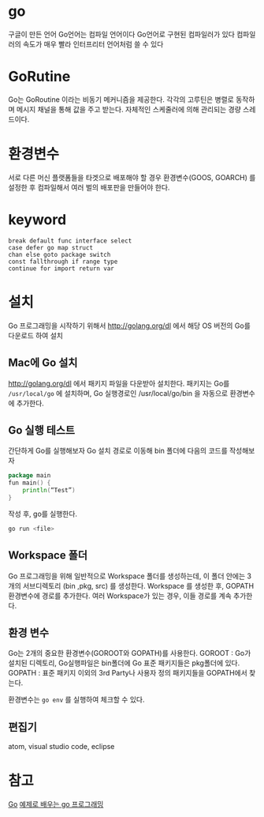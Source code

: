 # go
구글이 만든 언어
Go언어는 컴파일 언어이다
Go언어로 구현된 컴파일러가 있다
컴파일러의 속도가 매우 빨라 인터프리터 언어처럼 쓸 수 있다

# GoRutine
Go는 GoRoutine 이라는 비동기 메커니즘을 제공한다.
각각의 고루틴은 병렬로 동작하며 메시지 채널을 통해 값을 주고 받는다.
자체적인 스케줄러에 의해 관리되는 경량 스레드이다.

# 환경변수
서로 다른 머신 플랫폼들을 타겟으로 배포해야 할 경우 환경변수(GOOS, GOARCH)
를 설정한 후 컴파일해서 여러 벌의 배포판을 만들어야 한다.

# keyword
```
break default func interface select
case defer go map struct
chan else goto package switch
const fallthrough if range type
continue for import return var
```

# 설치
Go 프로그래밍을 시작하기 위해서 http://golang.org/dl 에서 해당 OS 버전의 Go를 다운로드 하여 설치

## Mac에 Go 설치
http://golang.org/dl 에서 패키지 파일을 다운받아 설치한다.
패키지는 Go를 `/usr/local/go` 에 설치하며, Go 실행경로인 /usr/local/go/bin 을 자동으로 환경변수에 추가한다.

## Go 실행 테스트
간단하게 Go를 실행해보자
Go 설치 경로로 이동해 bin 폴더에 다음의 코드를 작성해보자
```go
package main
fun main() {
	println(“Test”)
}
```
작성 후, go를 실행한다.
```sh
go run <file>
```

## Workspace 폴더
Go 프로그래밍을 위해 일반적으로 Workspace 폴더를 생성하는데, 이 폴더 안에는
3개의 서브디렉토리 (bin ,pkg, src) 를 생성한다.
Workspace 를 생성한 후, GOPATH 환경변수에 경로를 추가한다.
여러 Workspace가 있는 경우, 이들 경로를 계속 추가한다.

## 환경 변수
Go는 2개의 중요한 환경변수(GOROOT와 GOPATH)를 사용한다.
GOROOT : Go가 설치된 디렉토리, Go실행파일은 bin폴더에 Go 표준 패키지들은 pkg폴더에 있다.
GOPATH : 표준 패키지 이외의 3rd Party나 사용자 정의 패키지들을 GOPATH에서 찾는다.

환경변수는 `go env` 를 실행하여 체크할 수 있다.

## 편집기
atom, visual studio code, eclipse


# 참고
[Go](https://namu.wiki/w/Go)
[예제로 배우는 go 프로그래밍](http://golang.site/go/basics)
